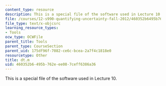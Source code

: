 ```yaml
---
content_type: resource
description: This is a special file of the software used in Lecture 10.
file: /courses/12-s990-quantifying-uncertainty-fall-2012/460352b6495b762eee087ceff6386a36_dt.m
file_type: text/x-objcsrc
learning_resource_types:
- Tools
ocw_type: OCWFile
parent_title: Tools
parent_type: CourseSection
parent_uid: 175df96f-7082-ce6c-bcea-2a7f4c1818e0
resourcetype: Other
title: dt.m
uid: 460352b6-495b-762e-ee08-7ceff6386a36
---
```

This is a special file of the software used in Lecture 10.

